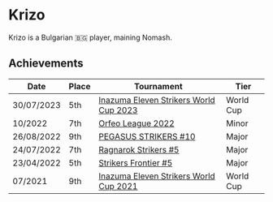 # Krizo

Krizo is a Bulgarian :bulgaria: player, maining Nomash.

## Achievements

|Date|Place|Tournament|Tier|
|-|-|-|-|
| 30/07/2023 | 5th | [Inazuma Eleven Strikers World Cup 2023](../../tournaments/worldcup23.md) | World Cup |
| 10/2022 | 7th | [Orfeo League 2022](../../tournaments/orfeo/orfeoleague.md) | Minor | 
| 26/08/2022 | 9th | [PEGASUS STRIKERS #10](../../tournaments/pegasus/pegasus10.md) | Major | 
| 24/07/2022 | 7th | [Ragnarok Strikers #5](../../tournaments/ragna/ragna5.md) | Major |
| 23/04/2022 | 5th | [Strikers Frontier #5](../../tournaments/sf/sf5.md) | Major |
| 07/2021 | 9th | [Inazuma Eleven Strikers World Cup 2021](../../tournaments/worldcup21.md) | World Cup |

